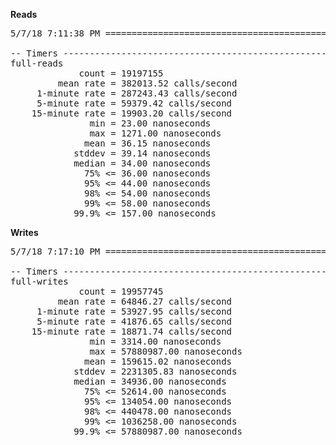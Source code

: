 **Reads**
<pre>
5/7/18 7:11:38 PM ==============================================================

-- Timers ----------------------------------------------------------------------
full-reads
             count = 19197155
         mean rate = 382013.52 calls/second
     1-minute rate = 287243.43 calls/second
     5-minute rate = 59379.42 calls/second
    15-minute rate = 19903.20 calls/second
               min = 23.00 nanoseconds
               max = 1271.00 nanoseconds
              mean = 36.15 nanoseconds
            stddev = 39.14 nanoseconds
            median = 34.00 nanoseconds
              75% <= 36.00 nanoseconds
              95% <= 44.00 nanoseconds
              98% <= 54.00 nanoseconds
              99% <= 58.00 nanoseconds
            99.9% <= 157.00 nanoseconds
</pre>

**Writes**
<pre>
5/7/18 7:17:10 PM ==============================================================

-- Timers ----------------------------------------------------------------------
full-writes
             count = 19957745
         mean rate = 64846.27 calls/second
     1-minute rate = 53927.95 calls/second
     5-minute rate = 41876.65 calls/second
    15-minute rate = 18871.74 calls/second
               min = 3314.00 nanoseconds
               max = 57880987.00 nanoseconds
              mean = 159615.02 nanoseconds
            stddev = 2231305.83 nanoseconds
            median = 34936.00 nanoseconds
              75% <= 52614.00 nanoseconds
              95% <= 134054.00 nanoseconds
              98% <= 440478.00 nanoseconds
              99% <= 1036258.00 nanoseconds
            99.9% <= 57880987.00 nanoseconds
</pre>